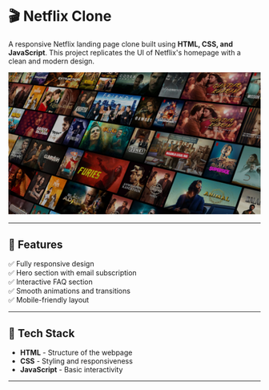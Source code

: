 # 🎬 Netflix Clone  

A responsive Netflix landing page clone built using **HTML, CSS, and JavaScript**. This project replicates the UI of Netflix's homepage with a clean and modern design.  

![Netflix Clone Preview](https://github.com/Giri-123s/NETFLIX/blob/main/images/bg.jpg)  
 

---

## 🚀 Features  
✅ Fully responsive design  
✅ Hero section with email subscription  
✅ Interactive FAQ section  
✅ Smooth animations and transitions  
✅ Mobile-friendly layout  

---

## 📂 Tech Stack  
- **HTML** - Structure of the webpage  
- **CSS** - Styling and responsiveness  
- **JavaScript** - Basic interactivity  

---

